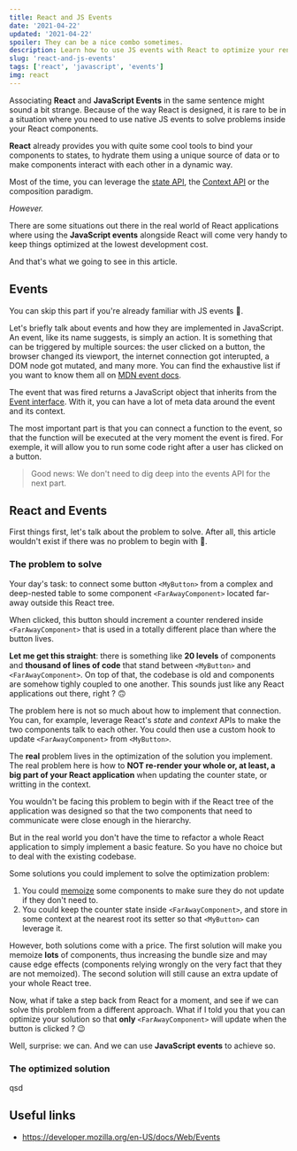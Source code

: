 ```yaml
---
title: React and JS Events
date: '2021-04-22'
updated: '2021-04-22'
spoiler: They can be a nice combo sometimes.
description: Learn how to use JS events with React to optimize your renders.
slug: 'react-and-js-events'
tags: ['react', 'javascript', 'events']
img: react
---
```


Associating **React** and **JavaScript Events** in the same sentence might sound a bit strange. Because of the way React is designed, it is rare to be in a situation
where you need to use native JS events to solve problems inside your React components.

**React** already provides you with quite some cool tools to bind your components to states, to hydrate them using a unique source of data or to make components
interact with each other in a dynamic way.

Most of the time, you can leverage the [state API](https://reactjs.org/docs/hooks-reference.html#usestate), the [Context API](https://reactjs.org/docs/hooks-reference.html#usecontext) or
the composition paradigm.

_However._

There are some situations out there in the real world of React applications where using the **JavaScript events** alongside React will come very handy to keep things optimized at the lowest development cost.

And that's what we going to see in this article.

## Events

You can skip this part if you're already familiar with JS events 🙂.

Let's briefly talk about events and how they are implemented in JavaScript. An event, like its name suggests, is simply an action. It is something that can be triggered by multiple sources: the user clicked on a button,
the browser changed its viewport, the internet connection got interupted, a DOM node got mutated, and many more. You can find the exhaustive list if you want to know them all on [MDN event docs](https://developer.mozilla.org/en-US/docs/Web/Events#event_index).

The event that was fired returns a JavaScript object that inherits from the [Event interface](https://developer.mozilla.org/en-US/docs/Web/API/Event). With it, you can have a lot of meta data around the event and its context.

The most important part is that you can connect a function to the event, so that the function will be executed at the very moment the event is fired. For exemple, it will allow you to run some code right after a user has clicked on a button.

> Good news: We don't need to dig deep into the events API for the next part.

## React and Events

First things first, let's talk about the problem to solve. After all, this article wouldn't exist if there was no problem to begin with 🧐.

### The problem to solve

Your day's task: to connect some button `<MyButton>` from a complex and deep-nested table to some component `<FarAwayComponent>` located far-away outside this React tree.

When clicked, this button should increment a counter rendered inside `<FarAwayComponent>` that is used in a totally different place than where the button lives.

**Let me get this straight**: there is something like **20 levels** of components and **thousand of lines of code** that stand between `<MyButton>` and `<FarAwayComponent>`.
On top of that, the codebase is old and components are somehow tighly coupled to one another. This sounds just like any React applications out there, right ? 🙃

The problem here is not so much about how to implement that connection. You can, for example, leverage React's _state_ and _context_ APIs to make the two components talk to each other.
You could then use a custom hook to update `<FarAwayComponent>` from `<MyButton>`.

The **real** problem lives in the optimization of the solution you implement. The real problem here is how to **NOT re-render your whole or, at least, a big part of your React application** when updating the counter state,
or writting in the context.

You wouldn't be facing this problem to begin with if the React tree of the application was designed so that the two components that need to communicate were close enough in the hierarchy.

But in the real world you don't have the time to refactor a whole React application to simply implement a basic feature. So you have no choice but to deal with the existing codebase.

Some solutions you could implement to solve the optimization problem:

1. You could [memoize](https://reactjs.org/docs/react-api.html#reactmemo) some components to make sure they do not update if they don't need to.
2. You could keep the counter state inside `<FarAwayComponent>`, and store in some context at the nearest root its setter so that `<MyButton>` can leverage it.

However, both solutions come with a price. The first solution will make you memoize **lots** of components, thus increasing the bundle size and may cause edge effects (components relying wrongly on the very fact that they are not memoized).
The second solution will still cause an extra update of your whole React tree.

Now, what if take a step back from React for a moment, and see if we can solve this problem from a different approach. What if I told you that you can optimize your solution so that **only** `<FarAwayComponent>` will update
when the button is clicked ? 😉

Well, surprise: we can. And we can use **JavaScript events** to achieve so.

### The optimized solution

qsd

## Useful links

- https://developer.mozilla.org/en-US/docs/Web/Events
